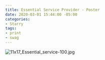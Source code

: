 ```yaml
---
title: Essential Service Provider - Poster
date: 2020-03-01 15:44:00 -05:00
categories:
- Starry
tags:
- print
- swag
---
```


![11x17_Essential_service-100.jpg](/uploads/11x17_Essential_service-100.jpg)